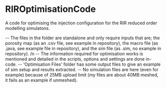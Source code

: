 # RIROptimisationCode
A code for optimising the injection configuration for the RIR reduced order modelling simulatons.

-- The files in the folder are standalone and only require inputs that are; the porosity map (as an .csv file, see example in repository),
the macro file (as .java, see example file in repository), and the sim file (as .sim, no example in repository). /n
-- The information required for optimisation works is mentioned and detailed in the scripts, options and settings are done in-code.
-- 'Optimisation Files' folder has some output files to give an example of sim setup and results extracted.
-- No simulation files are here (even for example) because of 25MB upload limit (my files are about 40MB meshed, it fails as an example if unmeshed).

